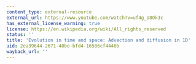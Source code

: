 ```yaml
---
content_type: external-resource
external_url: https://www.youtube.com/watch?v=uf4g_U8Ok3c
has_external_license_warning: true
license: https://en.wikipedia.org/wiki/All_rights_reserved
status: ''
title: 'Evolution in time and space: Advection and diffusion in 1D'
uid: 2ea39644-2671-40be-bfd4-16586cf4440b
wayback_url: ''
---
```


